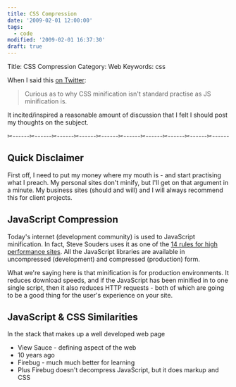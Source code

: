 ```yaml
---
title: CSS Compression
date: '2009-02-01 12:00:00'
tags:
  - code
modified: '2009-02-01 16:37:30'
draft: true
---
```

Title: CSS Compression
Category: Web
Keywords: css

When I said this [on Twitter](http://twitter.com/rem/status/1163407522):

> Curious as to why CSS minification isn't standard practise as JS minification is.

It incited/inspired a reasonable amount of discussion that I felt I should post my thoughts on the subject.

✂------✂------✂------✂------✂------✂------✂------✂------✂------✂------

## Quick Disclaimer

First off, I need to put my money where my mouth is - and start practising what I preach.  My personal sites don't minify, but I'll get on that argument in a minute.  My business sites (should and will) and I will always recommend this for client projects.

## JavaScript Compression

Today's internet (development community) is used to JavaScript minification. In fact, Steve Souders uses it as one of the [14 rules for high performance sites](http://stevesouders.com/hpws/ "High Performance Web Sites").  All the JavaScript libraries are available in uncompressed (development) and compressed (production) form.

What we're saying here is that minification is for production environments.  It reduces download speeds, and if the JavaScript has been minified in to one single script, then it also reduces HTTP requests - both of which are going to be a good thing for the user's experience on your site.

## JavaScript & CSS Similarities

In the stack that makes up a well developed web page



- View Sauce - defining aspect of the web
- 10 years ago
- Firebug - much much better for learning
- Plus Firebug doesn't decompress JavaScript, but it does markup and CSS
